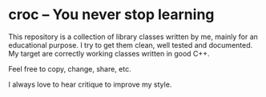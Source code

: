# croc – You never stop learning

This repository is a collection of library classes written by me, mainly for an educational purpose. I try to get them clean, well tested and documented. My target are correctly working classes written in good C++. 

Feel free to copy, change, share, etc. 

I always love to hear critique to improve my style.
